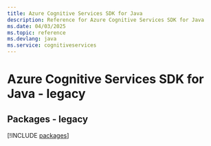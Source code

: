 ```yaml
---
title: Azure Cognitive Services SDK for Java
description: Reference for Azure Cognitive Services SDK for Java
ms.date: 04/03/2025
ms.topic: reference
ms.devlang: java
ms.service: cognitiveservices
---
```

# Azure Cognitive Services SDK for Java - legacy
## Packages - legacy
[!INCLUDE [packages](cognitive-services-index.md)]